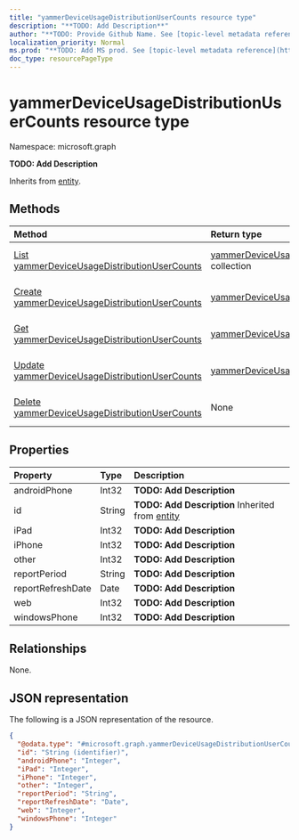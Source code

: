 ```yaml
---
title: "yammerDeviceUsageDistributionUserCounts resource type"
description: "**TODO: Add Description**"
author: "**TODO: Provide Github Name. See [topic-level metadata reference](https://msgo.azurewebsites.net/add/document/guidelines/metadata.html#topic-level-metadata)**"
localization_priority: Normal
ms.prod: "**TODO: Add MS prod. See [topic-level metadata reference](https://msgo.azurewebsites.net/add/document/guidelines/metadata.html#topic-level-metadata)**"
doc_type: resourcePageType
---
```


# yammerDeviceUsageDistributionUserCounts resource type

Namespace: microsoft.graph



**TODO: Add Description**


Inherits from [entity](../resources/entity.md).

## Methods
|Method|Return type|Description|
|:---|:---|:---|
|[List yammerDeviceUsageDistributionUserCounts](../api/yammerdeviceusagedistributionusercounts-list.md)|[yammerDeviceUsageDistributionUserCounts](../resources/yammerdeviceusagedistributionusercounts.md) collection|Get a list of the [yammerDeviceUsageDistributionUserCounts](../resources/yammerdeviceusagedistributionusercounts.md) objects and their properties.|
|[Create yammerDeviceUsageDistributionUserCounts](../api/yammerdeviceusagedistributionusercounts-create.md)|[yammerDeviceUsageDistributionUserCounts](../resources/yammerdeviceusagedistributionusercounts.md)|Create a new [yammerDeviceUsageDistributionUserCounts](../resources/yammerdeviceusagedistributionusercounts.md) object.|
|[Get yammerDeviceUsageDistributionUserCounts](../api/yammerdeviceusagedistributionusercounts-get.md)|[yammerDeviceUsageDistributionUserCounts](../resources/yammerdeviceusagedistributionusercounts.md)|Read the properties and relationships of a [yammerDeviceUsageDistributionUserCounts](../resources/yammerdeviceusagedistributionusercounts.md) object.|
|[Update yammerDeviceUsageDistributionUserCounts](../api/yammerdeviceusagedistributionusercounts-update.md)|[yammerDeviceUsageDistributionUserCounts](../resources/yammerdeviceusagedistributionusercounts.md)|Update the properties of a [yammerDeviceUsageDistributionUserCounts](../resources/yammerdeviceusagedistributionusercounts.md) object.|
|[Delete yammerDeviceUsageDistributionUserCounts](../api/yammerdeviceusagedistributionusercounts-delete.md)|None|Deletes a [yammerDeviceUsageDistributionUserCounts](../resources/yammerdeviceusagedistributionusercounts.md) object.|

## Properties
|Property|Type|Description|
|:---|:---|:---|
|androidPhone|Int32|**TODO: Add Description**|
|id|String|**TODO: Add Description** Inherited from [entity](../resources/entity.md)|
|iPad|Int32|**TODO: Add Description**|
|iPhone|Int32|**TODO: Add Description**|
|other|Int32|**TODO: Add Description**|
|reportPeriod|String|**TODO: Add Description**|
|reportRefreshDate|Date|**TODO: Add Description**|
|web|Int32|**TODO: Add Description**|
|windowsPhone|Int32|**TODO: Add Description**|

## Relationships
None.

## JSON representation
The following is a JSON representation of the resource.
<!-- {
  "blockType": "resource",
  "keyProperty": "id",
  "@odata.type": "microsoft.graph.yammerDeviceUsageDistributionUserCounts",
  "baseType": "microsoft.graph.entity",
  "openType": false
}
-->
``` json
{
  "@odata.type": "#microsoft.graph.yammerDeviceUsageDistributionUserCounts",
  "id": "String (identifier)",
  "androidPhone": "Integer",
  "iPad": "Integer",
  "iPhone": "Integer",
  "other": "Integer",
  "reportPeriod": "String",
  "reportRefreshDate": "Date",
  "web": "Integer",
  "windowsPhone": "Integer"
}
```

